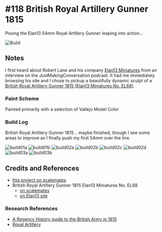 # #118 British Royal Artillery Gunner 1815

Posing the Elan13 54mm Royal Artillery Gunner leaping into action...

![Build](./assets/BritishGunner1815_build.jpg?raw=true)

## Notes

I first heard about Robert Lane and his company
[Elan13 Miniatures](https://elan13.co.uk/)
from an interview on the JustMakingConversation podcast.
It had me immediately browsing his site and I chose to pickup a beautifully dynamic sculpt of a
[British Royal Artillery Gunner 1815 (Elan13 Miniatures No. EL68)](https://www.scalemates.com/kits/elan13-miniatures-el68-british-royal-artillery-gunner-1815--1450321).

### Paint Scheme

Painted primarily with a selection of Vallejo Model Color

### Build Log

British Royal Artillery Gunner 1815 .. maybe finished, though I see some areas to improve as I finally push my first 54mm over the line.

![build01a](./assets/build01a.jpg?raw=true)
![build01b](./assets/build01b.jpg?raw=true)
![build02a](./assets/build02a.jpg?raw=true)
![build02b](./assets/build02b.jpg?raw=true)
![build02c](./assets/build02c.jpg?raw=true)
![build02d](./assets/build02d.jpg?raw=true)
![build03a](./assets/build03a.jpg?raw=true)
![build03b](./assets/build03b.jpg?raw=true)

## Credits and References

* [this project on scalemates](https://www.scalemates.com/profiles/mate.php?id=74137&p=projects&project=145733)
* British Royal Artillery Gunner 1815 Elan13 Miniatures No. EL68
    * [on scalemates](https://www.scalemates.com/kits/elan13-miniatures-el68-british-royal-artillery-gunner-1815--1450321)
    * [on Elan13 site](https://elan13.co.uk/Royal-Artillery-Gunner-181)

### Research References

* [A Regency History guide to the British Army in 1815](https://www.regencyhistory.net/2022/07/british-army-in-1815-regency-history_1.html)
* [Royal Artillery](https://en.wikipedia.org/wiki/Royal_Artillery)
